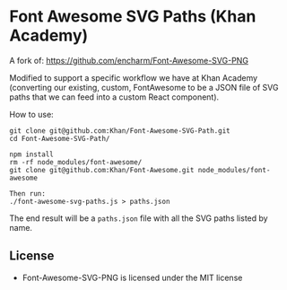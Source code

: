 Font Awesome SVG Paths (Khan Academy)
====================

A fork of:
https://github.com/encharm/Font-Awesome-SVG-PNG

Modified to support a specific workflow we have at Khan Academy (converting our existing, custom, FontAwesome to be a JSON file of SVG paths that we can feed into a custom React component).

How to use:

```
git clone git@github.com:Khan/Font-Awesome-SVG-Path.git
cd Font-Awesome-SVG-Path/

npm install
rm -rf node_modules/font-awesome/
git clone git@github.com:Khan/Font-Awesome.git node_modules/font-awesome

Then run:
./font-awesome-svg-paths.js > paths.json
```

The end result will be a `paths.json` file with all the SVG paths listed by name.

## License
- Font-Awesome-SVG-PNG is licensed under the MIT license
